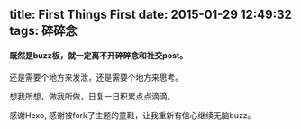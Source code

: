 title: First Things First
date: 2015-01-29 12:49:32
tags: 碎碎念
---
#### 既然是buzz板，就一定离不开碎碎念和社交post。

还是需要个地方来发泄，还是需要个地方来思考。

想我所想，做我所做，日复一日积累点点滴滴。

感谢Hexo, 感谢被fork了主题的童鞋，让我重新有信心继续无脑buzz。
